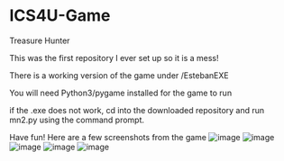 # ICS4U-Game
Treasure Hunter

This was the first repository I ever set up so it is a mess!

There is a working version of the game under /EstebanEXE

You will need Python3/pygame installed for the game to run

if the .exe does not work, cd into the downloaded repository and run mn2.py using the command prompt.

Have fun!
Here are a few screenshots from the game 
![image](https://user-images.githubusercontent.com/32851790/118554005-0fb81400-b72f-11eb-9332-376e529f22fe.png)
![image](https://user-images.githubusercontent.com/32851790/118554181-21012080-b72f-11eb-9a35-e4dd66d53f8b.png)
![image](https://user-images.githubusercontent.com/32851790/118554278-3e35ef00-b72f-11eb-9b26-35c86362cd63.png)
![image](https://user-images.githubusercontent.com/32851790/118554553-966cf100-b72f-11eb-95ae-ae6e4db1ea09.png)
![image](https://user-images.githubusercontent.com/32851790/118554632-b3092900-b72f-11eb-9838-085eb53d5d1d.png)




